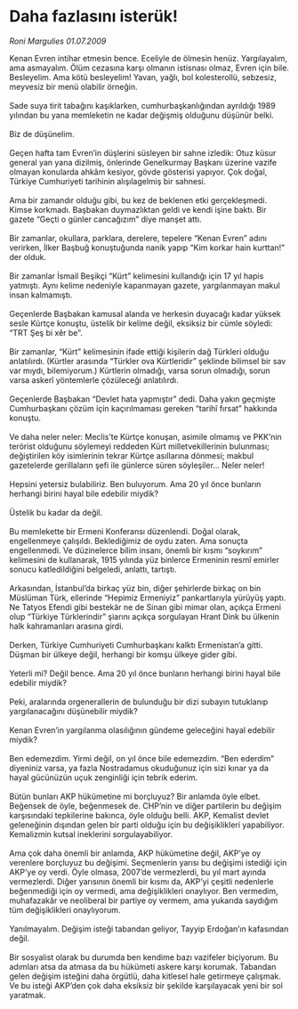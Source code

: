 # Daha fazlasını isterük!

*Roni Margulies 01.07.2009*

<div class="taraf_structure_2col_1zq">
<div class="margen_n">



 <p>Kenan Evren intihar etmesin bence. Eceliyle de ölmesin henüz. Yargılayalım, ama asmayalım. Ölüm cezasına karşı olmanın istisnası olmaz, Evren için bile. Besleyelim. Ama kötü besleyelim! Yavan, yağlı, bol kolesterollü, sebzesiz, meyvesiz bir menü olabilir örneğin. <br/><br/>Sade suya tirit tabağını kaşıklarken, cumhurbaşkanlığından ayrıldığı 1989 yılından bu yana memleketin ne kadar değişmiş olduğunu düşünür belki. <br/><br/>Biz de düşünelim. <br/><br/>Geçen hafta tam Evren’in düşlerini süsleyen bir sahne izledik: Otuz küsur general yan yana dizilmiş, önlerinde Genelkurmay Başkanı üzerine vazife olmayan konularda ahkâm kesiyor, gövde gösterisi yapıyor. Çok doğal, Türkiye Cumhuriyeti tarihinin alışılagelmiş bir sahnesi. <br/><br/>Ama bir zamandır olduğu gibi, bu kez de beklenen etki gerçekleşmedi. Kimse korkmadı. Başbakan duymazlıktan geldi ve kendi işine baktı. Bir gazete “Geçti o günler cancağızım” diye manşet attı. <br/><br/>Bir zamanlar, okullara, parklara, derelere, tepelere “Kenan Evren” adını verirken, İlker Başbuğ konuştuğunda nanik yapıp “Kim korkar hain kurttan!” der olduk. <br/><br/>Bir zamanlar İsmail Beşikçi “Kürt” kelimesini kullandığı için 17 yıl hapis yatmıştı. Aynı kelime nedeniyle kapanmayan gazete, yargılanmayan makul insan kalmamıştı. <br/><br/>Geçenlerde Başbakan kamusal alanda ve herkesin duyacağı kadar yüksek sesle Kürtçe konuştu, üstelik bir kelime değil, eksiksiz bir cümle söyledi: “TRT Şeş bi xêr be”. <br/><br/>Bir zamanlar, “Kürt” kelimesinin ifade ettiği kişilerin dağ Türkleri olduğu anlatılırdı. (Kürtler arasında “Türkler ova Kürtleridir” şeklinde bilimsel bir sav var mıydı, bilemiyorum.) Kürtlerin olmadığı, varsa sorun olmadığı, sorun varsa askerî yöntemlerle çözüleceği anlatılırdı. <br/><br/>Geçenlerde Başbakan “Devlet hata yapmıştır” dedi. Daha yakın geçmişte Cumhurbaşkanı çözüm için kaçırılmaması gereken “tarihî fırsat” hakkında konuştu. <br/><br/>Ve daha neler neler: Meclis’te Kürtçe konuşan, asimile olmamış ve PKK’nin terörist olduğunu söylemeyi reddeden Kürt milletvekillerinin bulunması; değiştirilen köy isimlerinin tekrar Kürtçe asıllarına dönmesi; makbul gazetelerde gerillaların şefi ile günlerce süren söyleşiler... Neler neler! <br/><br/>Hepsini yetersiz bulabiliriz. Ben buluyorum. Ama 20 yıl önce bunların herhangi birini hayal bile edebilir miydik? <br/><br/>Üstelik bu kadar da değil. <br/><br/>Bu memlekette bir Ermeni Konferansı düzenlendi. Doğal olarak, engellenmeye çalışıldı. Beklediğimiz de oydu zaten. Ama sonuçta engellenmedi. Ve düzinelerce bilim insanı, önemli bir kısmı “soykırım” kelimesini de kullanarak, 1915 yılında yüz binlerce Ermeninin resmî emirler sonucu katledildiğini belgeledi, anlattı, tartıştı. <br/><br/>Arkasından, İstanbul’da birkaç yüz bin, diğer şehirlerde birkaç on bin Müslüman Türk, ellerinde “Hepimiz Ermeniyiz” pankartlarıyla yürüyüş yaptı. Ne Tatyos Efendi gibi bestekâr ne de Sinan gibi mimar olan, açıkça Ermeni olup “Türkiye Türklerindir” şiarını açıkça sorgulayan Hrant Dink bu ülkenin halk kahramanları arasına girdi. <br/><br/>Derken, Türkiye Cumhuriyeti Cumhurbaşkanı kalktı Ermenistan’a gitti. Düşman bir ülkeye değil, herhangi bir komşu ülkeye gider gibi. <br/><br/>Yeterli mi? Değil bence. Ama 20 yıl önce bunların herhangi birini hayal bile edebilir miydik? <br/><br/>Peki, aralarında orgenerallerin de bulunduğu bir dizi subayın tutuklanıp yargılanacağını düşünebilir miydik? <br/><br/>Kenan Evren’in yargılanma olasılığının gündeme geleceğini hayal edebilir miydik? <br/><br/>Ben edemezdim. Yirmi değil, on yıl önce bile edemezdim. “Ben ederdim” diyeniniz varsa, ya fazla Nostradamus okuduğunuz için sizi kınar ya da hayal gücünüzün uçuk zenginliği için tebrik ederim. <br/><br/>Bütün bunları AKP hükümetine mi borçluyuz? Bir anlamda öyle elbet. Beğensek de öyle, beğenmesek de. CHP’nin ve diğer partilerin bu değişim karşısındaki tepkilerine bakınca, öyle olduğu belli. AKP, Kemalist devlet geleneğinin dışından gelen bir parti olduğu için bu değişiklikleri yapabiliyor. Kemalizmin kutsal ineklerini sorgulayabiliyor. <br/><br/>Ama çok daha önemli bir anlamda, AKP hükümetine değil, AKP’ye oy verenlere borçluyuz bu değişimi. Seçmenlerin yarısı bu değişimi istediği için AKP’ye oy verdi. Öyle olmasa, 2007’de vermezlerdi, bu yıl mart ayında vermezlerdi. Diğer yarısının önemli bir kısmı da, AKP’yi çeşitli nedenlerle beğenmediği için oy vermedi, ama değişiklikleri onaylıyor. Ben vermedim, muhafazakâr ve neoliberal bir partiye oy vermem, ama yukarıda saydığım tüm değişiklikleri onaylıyorum. <br/><br/>Yanılmayalım. Değişim isteği tabandan geliyor, Tayyip Erdoğan’ın kafasından değil. <br/><br/>Bir sosyalist olarak bu durumda ben kendime bazı vazifeler biçiyorum. Bu adımları atsa da atmasa da bu hükümeti askere karşı korumak. Tabandan gelen değişim isteğini daha örgütlü, daha kitlesel hale getirmeye çalışmak. Ve bu isteği AKP’den çok daha eksiksiz bir şekilde karşılayacak yeni bir sol yaratmak.</p>
<br/>
<br/>
<br/>



<br/>


<div id="taraf_not">
</div>

</div>


</div>

